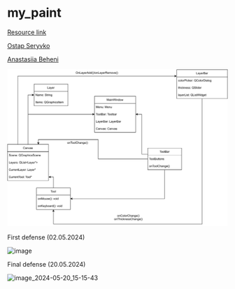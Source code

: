 # my_paint

[Resource link](https://docs.google.com/document/d/1jOx7KvZJx4Yys-XaVQXChPZYJezrX_Bw-L8gU99S9Mc/edit)

[Ostap Seryvko](https://github.com/redn1nja)

[Anastasiia Beheni](https://github.com/beheni)

![UML](data/diagram.svg)

First defense (02.05.2024)

![image](https://github.com/beheni/my_paint/assets/92575534/d7ea645c-b0e9-4436-8bf1-ff4d1655ea23)


Final defense (20.05.2024)

![image_2024-05-20_15-15-43](https://github.com/beheni/my_paint/assets/92575534/b661e203-ca7e-482e-874f-a6ec2c0db7b3)


